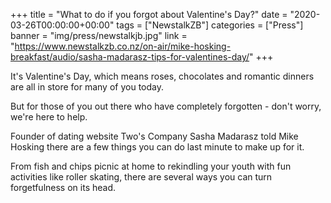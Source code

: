 +++
title = "What to do if you forgot about Valentine's Day?"
date = "2020-03-26T00:00:00+00:00"
tags = ["NewstalkZB"]
categories = ["Press"]
banner = "img/press/newstalkjb.jpg"
link = "https://www.newstalkzb.co.nz/on-air/mike-hosking-breakfast/audio/sasha-madarasz-tips-for-valentines-day/"
+++

It's Valentine's Day, which means roses, chocolates and romantic dinners are all in store for many of you today.

But for those of you out there who have completely forgotten - don't worry, we're here to help.

Founder of dating website Two's Company Sasha Madarasz told Mike Hosking there are a few things you can do last minute to make up for it.

From fish and chips picnic at home to rekindling your youth with fun activities like roller skating, there are several ways you can turn forgetfulness on its head.
